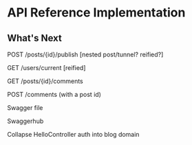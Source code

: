 # API Reference Implementation

## What's Next

POST /posts/{id}/publish [nested post/tunnel? reified?]

GET /users/current [reified]

GET /posts/{id}/comments

POST /comments
(with a post id)

Swagger file

Swaggerhub

Collapse HelloController auth into blog domain